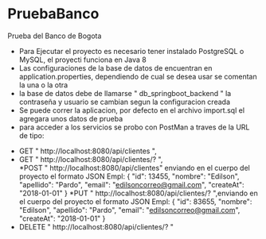 # PruebaBanco
Prueba del Banco de Bogota

- Para Ejecutar el proyecto es necesario tener instalado PostgreSQL o MySQL, el proyecti funciona en Java 8
- Las configuraciones de la base de datos de encuentran en application.properties, dependiendo de cual se desea usar se comentan la una o la otra
- la base de datos debe de llamarse " db_springboot_backend " la contraseña y usuario se cambian segun la configuracion creada
- Se puede correr la aplicacion, por defecto en el archivo import.sql el agregara unos datos de prueba
- para acceder a los servicios se probo con PostMan a traves de la URL de tipo:
* GET " http://localhost:8080/api/clientes ", 
* GET " http://localhost:8080/api/clientes/? ",  
*POST " http://localhost:8080/api/clientes" enviando en el cuerpo del proyecto el formato JSON Empl: 
{
                                                                                                                                                                                      "id": 13455,
                                                                                                                                                                                      "nombre": "Edilson",
                                                                                                                                                                                      "apellido": "Pardo",
                                                                                                                                                                                      "email": "edilsoncorreo@gmail.com",
                                                                                                                                                                                      "createAt": "2018-01-01"
                                                                                                                                                                                  } 
*PUT " http://localhost:8080/api/clientes/? ",enviando en el cuerpo del proyecto el formato JSON Empl: 
{
                                                                                                                                                                                      "id": 83655,
                                                                                                                                                                                      "nombre": "Edilson",
                                                                                                                                                                                      "apellido": "Pardo",
                                                                                                                                                                                      "email": "edilsoncorreo@gmail.com",
                                                                                                                                                                                      "createAt": "2018-01-01"
                                                                                                                                                                                  }
* DELETE " http://localhost:8080/api/clientes/? "

